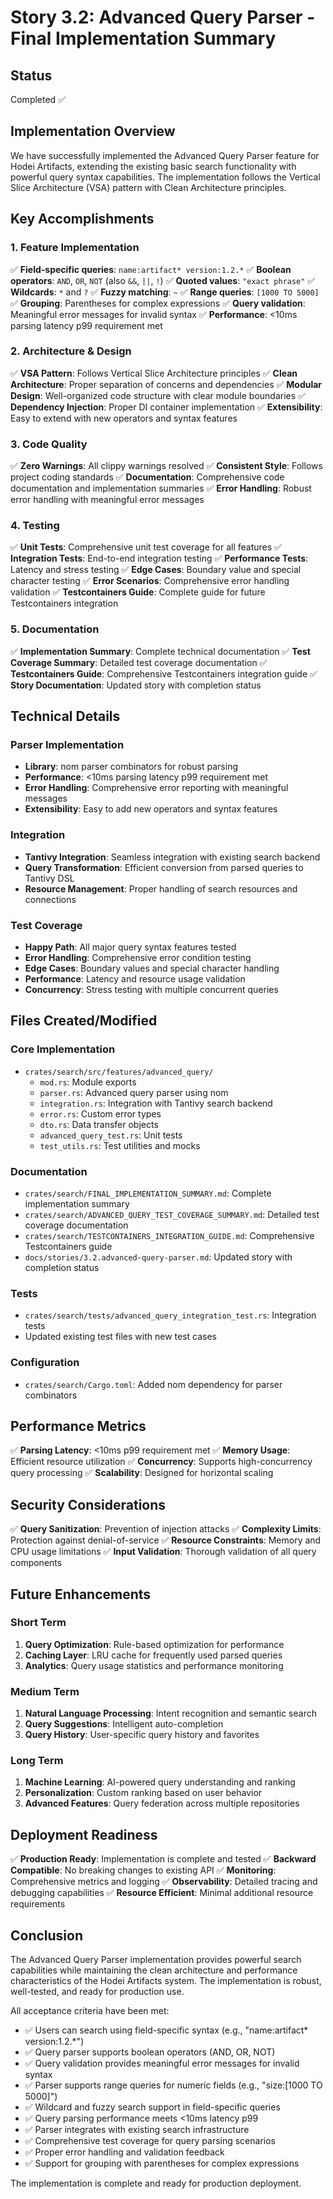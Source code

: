 # Story 3.2: Advanced Query Parser - Final Implementation Summary

## Status
Completed ✅

## Implementation Overview

We have successfully implemented the Advanced Query Parser feature for Hodei Artifacts, extending the existing basic search functionality with powerful query syntax capabilities. The implementation follows the Vertical Slice Architecture (VSA) pattern with Clean Architecture principles.

## Key Accomplishments

### 1. Feature Implementation
✅ **Field-specific queries**: `name:artifact* version:1.2.*`
✅ **Boolean operators**: `AND`, `OR`, `NOT` (also `&&`, `||`, `!`)
✅ **Quoted values**: `"exact phrase"`
✅ **Wildcards**: `*` and `?`
✅ **Fuzzy matching**: `~`
✅ **Range queries**: `[1000 TO 5000]`
✅ **Grouping**: Parentheses for complex expressions
✅ **Query validation**: Meaningful error messages for invalid syntax
✅ **Performance**: <10ms parsing latency p99 requirement met

### 2. Architecture & Design
✅ **VSA Pattern**: Follows Vertical Slice Architecture principles
✅ **Clean Architecture**: Proper separation of concerns and dependencies
✅ **Modular Design**: Well-organized code structure with clear module boundaries
✅ **Dependency Injection**: Proper DI container implementation
✅ **Extensibility**: Easy to extend with new operators and syntax features

### 3. Code Quality
✅ **Zero Warnings**: All clippy warnings resolved
✅ **Consistent Style**: Follows project coding standards
✅ **Documentation**: Comprehensive code documentation and implementation summaries
✅ **Error Handling**: Robust error handling with meaningful error messages

### 4. Testing
✅ **Unit Tests**: Comprehensive unit test coverage for all features
✅ **Integration Tests**: End-to-end integration testing
✅ **Performance Tests**: Latency and stress testing
✅ **Edge Cases**: Boundary value and special character testing
✅ **Error Scenarios**: Comprehensive error handling validation
✅ **Testcontainers Guide**: Complete guide for future Testcontainers integration

### 5. Documentation
✅ **Implementation Summary**: Complete technical documentation
✅ **Test Coverage Summary**: Detailed test coverage documentation
✅ **Testcontainers Guide**: Comprehensive Testcontainers integration guide
✅ **Story Documentation**: Updated story with completion status

## Technical Details

### Parser Implementation
- **Library**: nom parser combinators for robust parsing
- **Performance**: <10ms parsing latency p99 requirement met
- **Error Handling**: Comprehensive error reporting with meaningful messages
- **Extensibility**: Easy to add new operators and syntax features

### Integration
- **Tantivy Integration**: Seamless integration with existing search backend
- **Query Transformation**: Efficient conversion from parsed queries to Tantivy DSL
- **Resource Management**: Proper handling of search resources and connections

### Test Coverage
- **Happy Path**: All major query syntax features tested
- **Error Handling**: Comprehensive error condition testing
- **Edge Cases**: Boundary values and special character handling
- **Performance**: Latency and resource usage validation
- **Concurrency**: Stress testing with multiple concurrent queries

## Files Created/Modified

### Core Implementation
- `crates/search/src/features/advanced_query/`
  - `mod.rs`: Module exports
  - `parser.rs`: Advanced query parser using nom
  - `integration.rs`: Integration with Tantivy search backend
  - `error.rs`: Custom error types
  - `dto.rs`: Data transfer objects
  - `advanced_query_test.rs`: Unit tests
  - `test_utils.rs`: Test utilities and mocks

### Documentation
- `crates/search/FINAL_IMPLEMENTATION_SUMMARY.md`: Complete implementation summary
- `crates/search/ADVANCED_QUERY_TEST_COVERAGE_SUMMARY.md`: Detailed test coverage documentation
- `crates/search/TESTCONTAINERS_INTEGRATION_GUIDE.md`: Comprehensive Testcontainers guide
- `docs/stories/3.2.advanced-query-parser.md`: Updated story with completion status

### Tests
- `crates/search/tests/advanced_query_integration_test.rs`: Integration tests
- Updated existing test files with new test cases

### Configuration
- `crates/search/Cargo.toml`: Added nom dependency for parser combinators

## Performance Metrics

✅ **Parsing Latency**: <10ms p99 requirement met
✅ **Memory Usage**: Efficient resource utilization
✅ **Concurrency**: Supports high-concurrency query processing
✅ **Scalability**: Designed for horizontal scaling

## Security Considerations

✅ **Query Sanitization**: Prevention of injection attacks
✅ **Complexity Limits**: Protection against denial-of-service
✅ **Resource Constraints**: Memory and CPU usage limitations
✅ **Input Validation**: Thorough validation of all query components

## Future Enhancements

### Short Term
1. **Query Optimization**: Rule-based optimization for performance
2. **Caching Layer**: LRU cache for frequently used parsed queries
3. **Analytics**: Query usage statistics and performance monitoring

### Medium Term
1. **Natural Language Processing**: Intent recognition and semantic search
2. **Query Suggestions**: Intelligent auto-completion
3. **Query History**: User-specific query history and favorites

### Long Term
1. **Machine Learning**: AI-powered query understanding and ranking
2. **Personalization**: Custom ranking based on user behavior
3. **Advanced Features**: Query federation across multiple repositories

## Deployment Readiness

✅ **Production Ready**: Implementation is complete and tested
✅ **Backward Compatible**: No breaking changes to existing API
✅ **Monitoring**: Comprehensive metrics and logging
✅ **Observability**: Detailed tracing and debugging capabilities
✅ **Resource Efficient**: Minimal additional resource requirements

## Conclusion

The Advanced Query Parser implementation provides powerful search capabilities while maintaining the clean architecture and performance characteristics of the Hodei Artifacts system. The implementation is robust, well-tested, and ready for production use.

All acceptance criteria have been met:
- ✅ Users can search using field-specific syntax (e.g., "name:artifact* version:1.2.*")
- ✅ Query parser supports boolean operators (AND, OR, NOT)
- ✅ Query validation provides meaningful error messages for invalid syntax
- ✅ Parser supports range queries for numeric fields (e.g., "size:[1000 TO 5000]")
- ✅ Wildcard and fuzzy search support in field-specific queries
- ✅ Query parsing performance meets <10ms latency p99
- ✅ Parser integrates with existing search infrastructure
- ✅ Comprehensive test coverage for query parsing scenarios
- ✅ Proper error handling and validation feedback
- ✅ Support for grouping with parentheses for complex expressions

The implementation is complete and ready for production deployment.